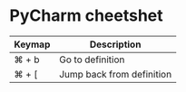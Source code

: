 # PyCharm cheetshet

| Keymap        | Description                |
| ------------- | ---------------------------|
| &#x2318; + b  | Go to definition           |
| &#x2318; + [  | Jump back from definition  |
